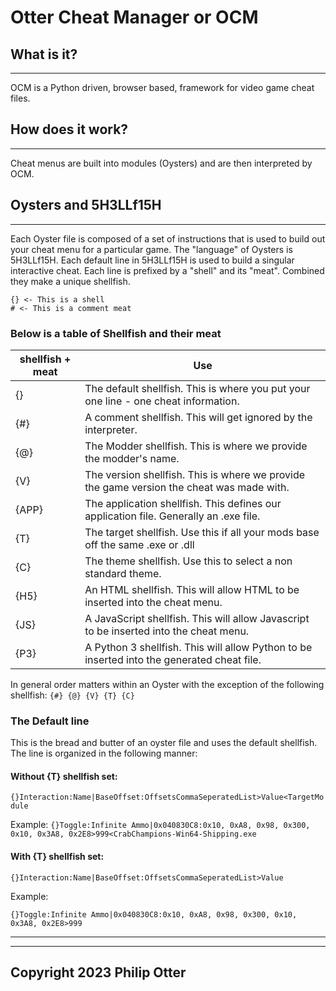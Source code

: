 # Otter Cheat Manager or OCM

## What is it?
***

OCM is a Python driven, browser based, framework for video game cheat files.

## How does it work?
***
Cheat menus are built into modules (Oysters) and are then interpreted by OCM.

## Oysters and 5H3LLf15H
***
Each Oyster file is composed of a set of instructions that is used to build out your cheat menu for a particular game. The "language" of Oysters is 5H3LLf15H. Each default line in 5H3LLf15H is used to build a singular interactive cheat. Each line is prefixed by a "shell" and its "meat". Combined they make a unique shellfish.
```
{} <- This is a shell
# <- This is a comment meat
```
### Below is a table of Shellfish and their meat

| shellfish + meat | Use                                                                                       |
|------------------|-------------------------------------------------------------------------------------------|
| {}               | The default shellfish. This is where you put your one line - one cheat information.       |
| {#}              | A comment shellfish. This will get ignored by the interpreter.                            |
| {@}              | The Modder shellfish. This is where we provide the modder's name.                         |
| {V}              | The version shellfish. This is where we provide the game version the cheat was made with. |
| {APP}            | The application shellfish. This defines our application file. Generally an .exe file.
| {T}              | The target shellfish. Use this if all your mods base off the same .exe or .dll            |
| {C}              | The theme shellfish. Use this to select a non standard theme.                             |
| {H5}             | An HTML shellfish. This will allow HTML to be inserted into the cheat menu.               |
| {JS}             | A JavaScript shellfish. This will allow Javascript to be inserted into the cheat menu.    |
| {P3}             | A Python 3 shellfish. This will allow Python to be inserted into the generated cheat file.|


In general order matters within an Oyster with the exception of the following shellfish: `{#} {@} {V} {T} {C}`

### The Default line

This is the bread and butter of an oyster file and uses the default shellfish. The line is organized in the following manner:

#### <b>Without</b> {T} shellfish set:

`{}Interaction:Name|BaseOffset:OffsetsCommaSeperatedList>Value<TargetModule`

Example:
`{}Toggle:Infinite Ammo|0x040830C8:0x10, 0xA8, 0x98, 0x300, 0x10, 0x3A8, 0x2E8>999<CrabChampions-Win64-Shipping.exe`

#### <b>With</b> {T} shellfish set:

`{}Interaction:Name|BaseOffset:OffsetsCommaSeperatedList>Value`

Example:

`{}Toggle:Infinite Ammo|0x040830C8:0x10, 0xA8, 0x98, 0x300, 0x10, 0x3A8, 0x2E8>999`

***
***
## Copyright 2023 Philip Otter